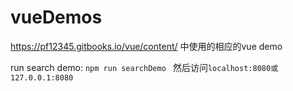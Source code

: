 # vueDemos
https://pf12345.gitbooks.io/vue/content/ 中使用的相应的vue demo

run search demo: ```npm run searchDemo ``` 然后访问```localhost:8080或127.0.0.1:8080```
